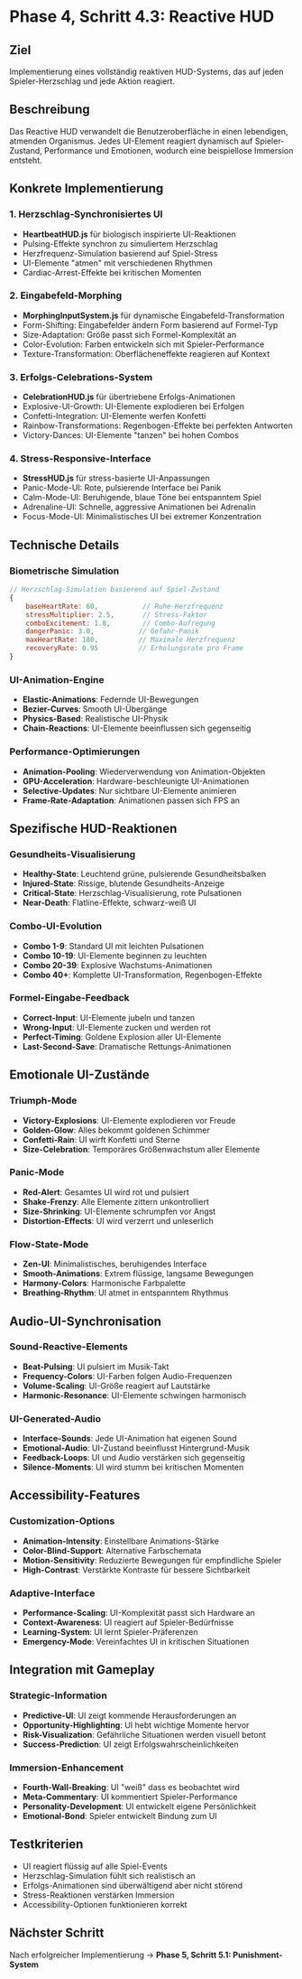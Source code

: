 # Phase 4, Schritt 4.3: Reactive HUD

## Ziel
Implementierung eines vollständig reaktiven HUD-Systems, das auf jeden Spieler-Herzschlag und jede Aktion reagiert.

## Beschreibung
Das Reactive HUD verwandelt die Benutzeroberfläche in einen lebendigen, atmenden Organismus. Jedes UI-Element reagiert dynamisch auf Spieler-Zustand, Performance und Emotionen, wodurch eine beispiellose Immersion entsteht.

## Konkrete Implementierung

### 1. Herzschlag-Synchronisiertes UI
- **HeartbeatHUD.js** für biologisch inspirierte UI-Reaktionen
- Pulsing-Effekte synchron zu simuliertem Herzschlag
- Herzfrequenz-Simulation basierend auf Spiel-Stress
- UI-Elemente "atmen" mit verschiedenen Rhythmen
- Cardiac-Arrest-Effekte bei kritischen Momenten

### 2. Eingabefeld-Morphing
- **MorphingInputSystem.js** für dynamische Eingabefeld-Transformation
- Form-Shifting: Eingabefelder ändern Form basierend auf Formel-Typ
- Size-Adaptation: Größe passt sich Formel-Komplexität an
- Color-Evolution: Farben entwickeln sich mit Spieler-Performance
- Texture-Transformation: Oberflächeneffekte reagieren auf Kontext

### 3. Erfolgs-Celebrations-System
- **CelebrationHUD.js** für übertriebene Erfolgs-Animationen
- Explosive-UI-Growth: UI-Elemente explodieren bei Erfolgen
- Confetti-Integration: UI-Elemente werfen Konfetti
- Rainbow-Transformations: Regenbogen-Effekte bei perfekten Antworten
- Victory-Dances: UI-Elemente "tanzen" bei hohen Combos

### 4. Stress-Responsive-Interface
- **StressHUD.js** für stress-basierte UI-Anpassungen
- Panic-Mode-UI: Rote, pulsierende Interface bei Panik
- Calm-Mode-UI: Beruhigende, blaue Töne bei entspanntem Spiel
- Adrenaline-UI: Schnelle, aggressive Animationen bei Adrenalin
- Focus-Mode-UI: Minimalistisches UI bei extremer Konzentration

## Technische Details

### Biometrische Simulation
```javascript
// Herzschlag-Simulation basierend auf Spiel-Zustand
{
    baseHeartRate: 60,           // Ruhe-Herzfrequenz
    stressMultiplier: 2.5,       // Stress-Faktor
    comboExcitement: 1.8,        // Combo-Aufregung
    dangerPanic: 3.0,           // Gefahr-Panik
    maxHeartRate: 180,          // Maximale Herzfrequenz
    recoveryRate: 0.95          // Erholungsrate pro Frame
}
```

### UI-Animation-Engine
- **Elastic-Animations**: Federnde UI-Bewegungen
- **Bezier-Curves**: Smooth UI-Übergänge
- **Physics-Based**: Realistische UI-Physik
- **Chain-Reactions**: UI-Elemente beeinflussen sich gegenseitig

### Performance-Optimierungen
- **Animation-Pooling**: Wiederverwendung von Animation-Objekten
- **GPU-Acceleration**: Hardware-beschleunigte UI-Animationen
- **Selective-Updates**: Nur sichtbare UI-Elemente animieren
- **Frame-Rate-Adaptation**: Animationen passen sich FPS an

## Spezifische HUD-Reaktionen

### Gesundheits-Visualisierung
- **Healthy-State**: Leuchtend grüne, pulsierende Gesundheitsbalken
- **Injured-State**: Rissige, blutende Gesundheits-Anzeige
- **Critical-State**: Herzschlag-Visualisierung, rote Pulsationen
- **Near-Death**: Flatline-Effekte, schwarz-weiß UI

### Combo-UI-Evolution
- **Combo 1-9**: Standard UI mit leichten Pulsationen
- **Combo 10-19**: UI-Elemente beginnen zu leuchten
- **Combo 20-39**: Explosive Wachstums-Animationen
- **Combo 40+**: Komplette UI-Transformation, Regenbogen-Effekte

### Formel-Eingabe-Feedback
- **Correct-Input**: UI-Elemente jubeln und tanzen
- **Wrong-Input**: UI-Elemente zucken und werden rot
- **Perfect-Timing**: Goldene Explosion aller UI-Elemente
- **Last-Second-Save**: Dramatische Rettungs-Animationen

## Emotionale UI-Zustände

### Triumph-Mode
- **Victory-Explosions**: UI-Elemente explodieren vor Freude
- **Golden-Glow**: Alles bekommt goldenen Schimmer
- **Confetti-Rain**: UI wirft Konfetti und Sterne
- **Size-Celebration**: Temporäres Größenwachstum aller Elemente

### Panic-Mode
- **Red-Alert**: Gesamtes UI wird rot und pulsiert
- **Shake-Frenzy**: Alle Elemente zittern unkontrolliert
- **Size-Shrinking**: UI-Elemente schrumpfen vor Angst
- **Distortion-Effects**: UI wird verzerrt und unleserlich

### Flow-State-Mode
- **Zen-UI**: Minimalistisches, beruhigendes Interface
- **Smooth-Animations**: Extrem flüssige, langsame Bewegungen
- **Harmony-Colors**: Harmonische Farbpalette
- **Breathing-Rhythm**: UI atmet in entspanntem Rhythmus

## Audio-UI-Synchronisation

### Sound-Reactive-Elements
- **Beat-Pulsing**: UI pulsiert im Musik-Takt
- **Frequency-Colors**: UI-Farben folgen Audio-Frequenzen
- **Volume-Scaling**: UI-Größe reagiert auf Lautstärke
- **Harmonic-Resonance**: UI-Elemente schwingen harmonisch

### UI-Generated-Audio
- **Interface-Sounds**: Jede UI-Animation hat eigenen Sound
- **Emotional-Audio**: UI-Zustand beeinflusst Hintergrund-Musik
- **Feedback-Loops**: UI und Audio verstärken sich gegenseitig
- **Silence-Moments**: UI wird stumm bei kritischen Momenten

## Accessibility-Features

### Customization-Options
- **Animation-Intensity**: Einstellbare Animations-Stärke
- **Color-Blind-Support**: Alternative Farbschemata
- **Motion-Sensitivity**: Reduzierte Bewegungen für empfindliche Spieler
- **High-Contrast**: Verstärkte Kontraste für bessere Sichtbarkeit

### Adaptive-Interface
- **Performance-Scaling**: UI-Komplexität passt sich Hardware an
- **Context-Awareness**: UI reagiert auf Spieler-Bedürfnisse
- **Learning-System**: UI lernt Spieler-Präferenzen
- **Emergency-Mode**: Vereinfachtes UI in kritischen Situationen

## Integration mit Gameplay

### Strategic-Information
- **Predictive-UI**: UI zeigt kommende Herausforderungen an
- **Opportunity-Highlighting**: UI hebt wichtige Momente hervor
- **Risk-Visualization**: Gefährliche Situationen werden visuell betont
- **Success-Prediction**: UI zeigt Erfolgswahrscheinlichkeiten

### Immersion-Enhancement
- **Fourth-Wall-Breaking**: UI "weiß" dass es beobachtet wird
- **Meta-Commentary**: UI kommentiert Spieler-Performance
- **Personality-Development**: UI entwickelt eigene Persönlichkeit
- **Emotional-Bond**: Spieler entwickelt Bindung zum UI

## Testkriterien
- UI reagiert flüssig auf alle Spiel-Events
- Herzschlag-Simulation fühlt sich realistisch an
- Erfolgs-Animationen sind überwältigend aber nicht störend
- Stress-Reaktionen verstärken Immersion
- Accessibility-Optionen funktionieren korrekt

## Nächster Schritt
Nach erfolgreicher Implementierung → **Phase 5, Schritt 5.1: Punishment-System**
